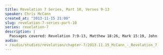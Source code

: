 ```yaml
--- 
title: Revelation 7 Series, Part 10, Verses 9-13
speaker: Chris McCann
created_at: "2013-11-15 21:00"
slug: revelation-7-series-part-10
series: revelation-7
description: |
  Passages covered: Revelation 7:9-13, Matthew 18:26, Mark 15:19, John 4:19-24, Revelation 5:5-6.
audio: 
- /audio/studies/revelation/chapter-7/2013.11.15_McCann_-_Revelation_7_Series_Part_10.yaml
---
```

